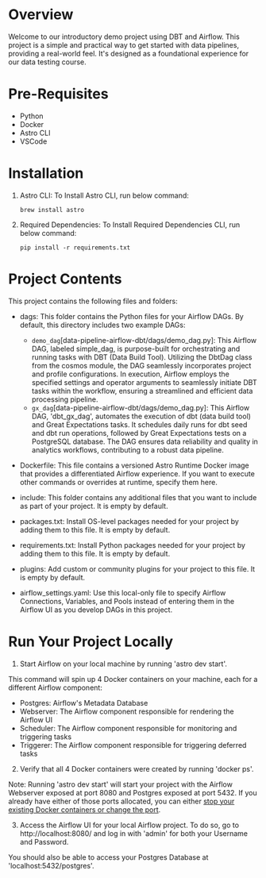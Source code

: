 Overview
========

Welcome to our introductory demo project using DBT and Airflow. This project is a simple and practical way to get started with data pipelines, providing a real-world feel. It's designed as a foundational experience for our data testing course.

Pre-Requisites
================
* Python
* Docker
* Astro CLI
* VSCode

Installation
================
1. Astro CLI:
To Install Astro CLI, run below command:

    ```brew install astro```

2. Required Dependencies:
To Install Required Dependencies CLI, run below command:

    ```pip install -r requirements.txt```

Project Contents
================

This project contains the following files and folders:

- dags: This folder contains the Python files for your Airflow DAGs. By default, this directory includes two example DAGs:
    - `demo_dag`[data-pipeline-airflow-dbt/dags/demo_dag.py]: This Airflow DAG, labeled simple_dag, is purpose-built for orchestrating and running tasks with DBT (Data Build Tool). Utilizing the DbtDag class from the cosmos module, the DAG seamlessly incorporates project and profile configurations. In execution, Airflow employs the specified settings and operator arguments to seamlessly initiate DBT tasks within the workflow, ensuring a streamlined and efficient data processing pipeline.
    - `gx_dag`[data-pipeline-airflow-dbt/dags/demo_dag.py]: This Airflow DAG, 'dbt_gx_dag', automates the execution of dbt (data build tool) and Great Expectations tasks. It schedules daily runs for dbt seed and dbt run operations, followed by Great Expectations tests on a PostgreSQL database. The DAG ensures data reliability and quality in analytics workflows, contributing to a robust data pipeline.

- Dockerfile: This file contains a versioned Astro Runtime Docker image that provides a differentiated Airflow experience. If you want to execute other commands or overrides at runtime, specify them here.
- include: This folder contains any additional files that you want to include as part of your project. It is empty by default.
- packages.txt: Install OS-level packages needed for your project by adding them to this file. It is empty by default.
- requirements.txt: Install Python packages needed for your project by adding them to this file. It is empty by default.
- plugins: Add custom or community plugins for your project to this file. It is empty by default.
- airflow_settings.yaml: Use this local-only file to specify Airflow Connections, Variables, and Pools instead of entering them in the Airflow UI as you develop DAGs in this project.

Run Your Project Locally
===========================

1. Start Airflow on your local machine by running 'astro dev start'.

This command will spin up 4 Docker containers on your machine, each for a different Airflow component:

- Postgres: Airflow's Metadata Database
- Webserver: The Airflow component responsible for rendering the Airflow UI
- Scheduler: The Airflow component responsible for monitoring and triggering tasks
- Triggerer: The Airflow component responsible for triggering deferred tasks

2. Verify that all 4 Docker containers were created by running 'docker ps'.

Note: Running 'astro dev start' will start your project with the Airflow Webserver exposed at port 8080 and Postgres exposed at port 5432. If you already have either of those ports allocated, you can either [stop your existing Docker containers or change the port](https://docs.astronomer.io/astro/test-and-troubleshoot-locally#ports-are-not-available).

3. Access the Airflow UI for your local Airflow project. To do so, go to http://localhost:8080/ and log in with 'admin' for both your Username and Password.

You should also be able to access your Postgres Database at 'localhost:5432/postgres'.


